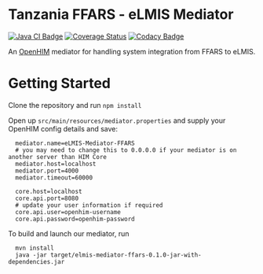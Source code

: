 # Tanzania FFARS - eLMIS Mediator
[![Java CI Badge](https://github.com/SoftmedTanzania/elmis-mediator-ffars/workflows/Java%20CI%20with%20Maven/badge.svg)](https://github.com/SoftmedTanzania/elmis-mediator-ffars/actions?query=workflow%3A%22Java+CI+with+Maven%22)
[![Coverage Status](https://coveralls.io/repos/github/SoftmedTanzania/elmis-mediator-ffars/badge.svg?branch=development)](https://coveralls.io/github/SoftmedTanzania/elmis-mediator-ffars?branch=development)
[![Codacy Badge](https://api.codacy.com/project/badge/Grade/f623bcd8d2a74180ba0c0c942d9bdd7a)](https://app.codacy.com/gh/SoftmedTanzania/elmis-mediator-ffars?utm_source=github.com&utm_medium=referral&utm_content=SoftmedTanzania/elmis-mediator-ffars&utm_campaign=Badge_Grade)

An [OpenHIM](http://openhim.org/) mediator for handling system integration  from FFARS to eLMIS.

# Getting Started
Clone the repository and run `npm install`

Open up `src/main/resources/mediator.properties` and supply your OpenHIM config details and save:

```
  mediator.name=eLMIS-Mediator-FFARS
  # you may need to change this to 0.0.0.0 if your mediator is on another server than HIM Core
  mediator.host=localhost
  mediator.port=4000
  mediator.timeout=60000

  core.host=localhost
  core.api.port=8080
  # update your user information if required
  core.api.user=openhim-username
  core.api.password=openhim-password
```

To build and launch our mediator, run

```
  mvn install
  java -jar target/elmis-mediator-ffars-0.1.0-jar-with-dependencies.jar
```